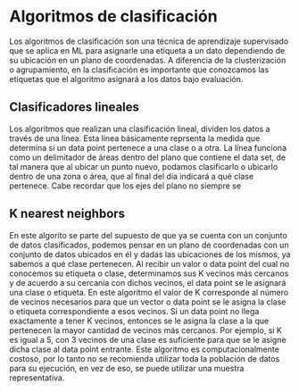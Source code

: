 # Algoritmos de clasificación
Los algoritmos de clasificación son una técnica de aprendizaje supervisado que se aplica en ML para asignarle una etiqueta a un dato dependiendo de su ubicación en un plano de coordenadas.
A diferencia de la clusterización o agrupamiento, en la clasificación es importante que conozcamos las etiquetas que el algoritmo asignará a los datos bajo evaluación.

##   Clasificadores lineales
Los algoritmos que realizan una clasificación lineal, dividen los datos a través de una línea. Esta línea básicamente reprsenta la medida que determina si un data point pertenece a una clase o a otra. 
La línea funciona como un delimitador de áreas dentro del plano que contiene el data set, de tal manera que al ubicar un punto nuevo, podamos clasificarlo o ubicarlo dentro de una zona o área, que al final del día indicará a qué clase pertenece.
Cabe recordar que los ejes del plano no siempre se

## K nearest neighbors
En este algorito se parte del supuesto de que ya se cuenta con un conjunto de datos clasificados, podemos pensar en un plano de coordenadas con un conjunto de datos ubicados en él y dadas las ubicaciones de los mismos, ya sabemos a qué clase pertenecen.
Al recibir un valor o data point del cual no conocemos su etiqueta o clase, determinamos sus K vecinos más cercanos y de acuerdo a su cercanía con dichos vecinos, el data point se le asignará una clase o etiqueta.
En este algoritmo el valor de K corresponde al número de vecinos necesarios para que un vector o data point se le asigna la clase o etiqueta correspondiente a esos vecinos.
Si un data point no llega exactamente a tener K vecinos, entonces se le asigna la clase a la que pertenecen la mayor cantidad de vecinos más cercanos.
Por ejemplo, si K es igual a 5, con 3 vecinos de una clase es suficiente para que se le asigne dicha clase al data point entrante.
Este algoritmo es computacionalmente costoso, por lo tanto no se recomienda utilizar toda la población de datos para su ejecución, en vez de eso, se puede utilizar una muestra representativa.
<!--stackedit_data:
eyJoaXN0b3J5IjpbLTI4OTgzNDQzNCwtMTcxNTY5NDEyNiwtMT
M2ODY3OTk3MSwtNTkwNzAwMjgwLDE1NTE4NDU0ODYsMTA5MTQ1
NzM4MiwtMjA4ODc0NjYxMl19
-->